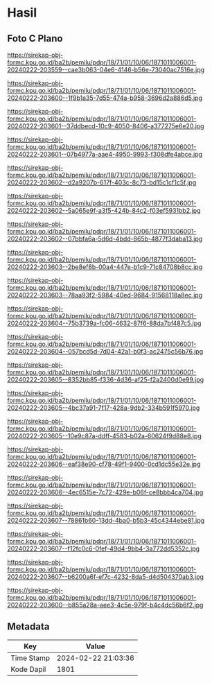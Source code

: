 # Hasil

## Foto C Plano

https://sirekap-obj-formc.kpu.go.id/ba2b/pemilu/pdpr/18/71/01/10/06/1871011006001-20240222-203559--cae3b063-04e6-4146-b56e-73040ac7516e.jpg

https://sirekap-obj-formc.kpu.go.id/ba2b/pemilu/pdpr/18/71/01/10/06/1871011006001-20240222-203600--1f9b1a35-7d55-474a-b958-3696d2a886d5.jpg

https://sirekap-obj-formc.kpu.go.id/ba2b/pemilu/pdpr/18/71/01/10/06/1871011006001-20240222-203601--37ddbecd-10c9-4050-8406-a377275e6e20.jpg

https://sirekap-obj-formc.kpu.go.id/ba2b/pemilu/pdpr/18/71/01/10/06/1871011006001-20240222-203601--07b4977a-aae4-4950-9993-f308dfe4abce.jpg

https://sirekap-obj-formc.kpu.go.id/ba2b/pemilu/pdpr/18/71/01/10/06/1871011006001-20240222-203602--d2a9207b-617f-403c-8c73-bd15c1cf1c5f.jpg

https://sirekap-obj-formc.kpu.go.id/ba2b/pemilu/pdpr/18/71/01/10/06/1871011006001-20240222-203602--5a065e9f-a3f5-424b-84c2-f03ef5931bb2.jpg

https://sirekap-obj-formc.kpu.go.id/ba2b/pemilu/pdpr/18/71/01/10/06/1871011006001-20240222-203602--07bbfa6a-5d6d-4bdd-865b-4877f3daba13.jpg

https://sirekap-obj-formc.kpu.go.id/ba2b/pemilu/pdpr/18/71/01/10/06/1871011006001-20240222-203603--2be8ef8b-00a4-447e-b1c9-71c84708b8cc.jpg

https://sirekap-obj-formc.kpu.go.id/ba2b/pemilu/pdpr/18/71/01/10/06/1871011006001-20240222-203603--78aa93f2-5984-40ed-9684-91568118a8ec.jpg

https://sirekap-obj-formc.kpu.go.id/ba2b/pemilu/pdpr/18/71/01/10/06/1871011006001-20240222-203604--75b3739a-fc06-4632-87f6-88da7bf487c5.jpg

https://sirekap-obj-formc.kpu.go.id/ba2b/pemilu/pdpr/18/71/01/10/06/1871011006001-20240222-203604--057bcd5d-7d04-42a1-b0f3-ac2475c56b76.jpg

https://sirekap-obj-formc.kpu.go.id/ba2b/pemilu/pdpr/18/71/01/10/06/1871011006001-20240222-203605--8352bb85-f336-4d36-af25-f2a2400d0e99.jpg

https://sirekap-obj-formc.kpu.go.id/ba2b/pemilu/pdpr/18/71/01/10/06/1871011006001-20240222-203605--4bc37a91-7f17-428a-9db2-334b591f5970.jpg

https://sirekap-obj-formc.kpu.go.id/ba2b/pemilu/pdpr/18/71/01/10/06/1871011006001-20240222-203605--10e9c87a-ddff-4583-b02a-60624f9d88e8.jpg

https://sirekap-obj-formc.kpu.go.id/ba2b/pemilu/pdpr/18/71/01/10/06/1871011006001-20240222-203606--eaf38e90-cf78-49f1-9400-0cd1dc55e32e.jpg

https://sirekap-obj-formc.kpu.go.id/ba2b/pemilu/pdpr/18/71/01/10/06/1871011006001-20240222-203606--4ec6515e-7c72-429e-b06f-ce8bbb4ca704.jpg

https://sirekap-obj-formc.kpu.go.id/ba2b/pemilu/pdpr/18/71/01/10/06/1871011006001-20240222-203607--78861b60-13dd-4ba0-b5b3-45c4344ebe81.jpg

https://sirekap-obj-formc.kpu.go.id/ba2b/pemilu/pdpr/18/71/01/10/06/1871011006001-20240222-203607--f12fc0c6-0fef-49d4-9bb4-3a772dd5352c.jpg

https://sirekap-obj-formc.kpu.go.id/ba2b/pemilu/pdpr/18/71/01/10/06/1871011006001-20240222-203607--b6200a6f-ef7c-4232-8da5-d4d504370ab3.jpg

https://sirekap-obj-formc.kpu.go.id/ba2b/pemilu/pdpr/18/71/01/10/06/1871011006001-20240222-203600--b855a28a-aee3-4c5e-979f-b4c4dc56b6f2.jpg


## Metadata

| Key        | Value               |
| ---------- | ------------------- |
| Time Stamp | 2024-02-22 21:03:36 |
| Kode Dapil | 1801                |



